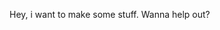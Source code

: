 Hey, i want to make some stuff. Wanna help out?
<!---
WindowBender/WindowBender is a ✨ special ✨ repository because its `README.md` (this file) appears on your GitHub profile.
You can click the Preview link to take a look at your changes.
--->
